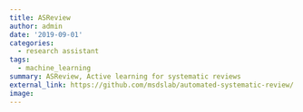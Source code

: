 ```yaml
---
title: ASReview
author: admin
date: '2019-09-01' 
categories: 
  - research assistant
tags: 
  - machine_learning
summary: ASReview, Active learning for systematic reviews
external_link: https://github.com/msdslab/automated-systematic-review/
image: 
---
```


